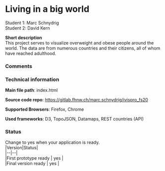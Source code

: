 # Living in a big world


Student 1: Marc Schnydrig  
Student 2: David Kern

**Short description**  
This project serves to visualize overweight and obese people around the world.
The data are from numerous countries and their citizens, all of whom have reached adulthood.

### Comments


### Technical information
**Main file path**: index.html

**Source code repo**: https://gitlab.fhnw.ch/marc.schnydrig/ivispro_fs20

**Supported Browsers**: Firefox, Chrome

**Used frameworks**:
D3, TopoJSON, Datamaps, REST countries (API)

### Status
Change to yes when your application is ready.  
|Version|Status|  
|--|--|  
|First prototype ready | yes |  
|Final version ready  | yes |

